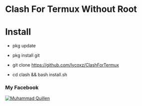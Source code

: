 # Clash For Termux Without Root

# Install
- pkg update  

- pkg install git

- git clone https://github.com/lycoxz/ClashForTermux

- cd clash && bash install.sh


### My Facebook
[![Muhammad Quillen](https://i.ibb.co/9ckxPFK/275280701-1017928129071608-6754365807402039988-n.jpg)](https://www.facebook.com/LyCoXyZ/) 
